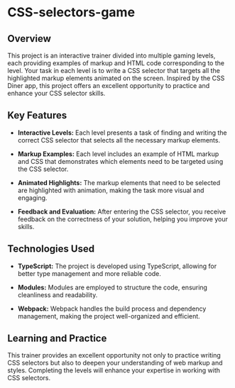 # CSS-selectors-game

## Overview

This project is an interactive trainer divided into multiple gaming levels, each providing examples of markup and HTML code corresponding to the level. Your task in each level is to write a CSS selector that targets all the highlighted markup elements animated on the screen. Inspired by the CSS Diner app, this project offers an excellent opportunity to practice and enhance your CSS selector skills.

## Key Features

- **Interactive Levels:** Each level presents a task of finding and writing the correct CSS selector that selects all the necessary markup elements.

- **Markup Examples:** Each level includes an example of HTML markup and CSS that demonstrates which elements need to be targeted using the CSS selector.

- **Animated Highlights:** The markup elements that need to be selected are highlighted with animation, making the task more visual and engaging.

- **Feedback and Evaluation:** After entering the CSS selector, you receive feedback on the correctness of your solution, helping you improve your skills.

## Technologies Used

- **TypeScript:** The project is developed using TypeScript, allowing for better type management and more reliable code.

- **Modules:** Modules are employed to structure the code, ensuring cleanliness and readability.

- **Webpack:** Webpack handles the build process and dependency management, making the project well-organized and efficient.

## Learning and Practice

This trainer provides an excellent opportunity not only to practice writing CSS selectors but also to deepen your understanding of web markup and styles. Completing the levels will enhance your expertise in working with CSS selectors.
